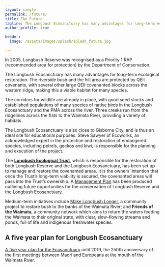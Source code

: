 ```yaml
---
layout: single
permalink: /future/
title: The Future
tagline: The Longbush Ecosanctuary has many advantages for long-term ecological restoration. 
author_profile: true

header:
  image: /assets/images/splash/splash_future.jpg

---
```


In 2005, Longbush Reserve was recognised as a Priority 1 RAP (recommended area for protection) by the Department of Conservation.

The Longbush Ecosanctuary has many advantages for long-term ecological restoration. The riverside bush and the hill area are protected by QEII covenants, with several other large QEII covenanted blocks across the western ridge, making this a viable habitat for many species.

The corridors for wildlife are already in place, with good seed stocks and established populations of many species of native birds in the Longbush Ecosanctuary and the PMA across the river. Three creeks run from the ridgelines across the flats to the Waimata River, providing a variety of habitats.

The Longbush Ecosanctuary is also close to Gisborne City, and is thus an ideal site for educational purposes. Steve Sawyer of Ecoworks, an acknowledged expert in the protection and restoration of endangered species, including petrels, geckos and kiwi, is responsible for the planning and execution of the project.

The **[Longbush Ecological Trust](/trust/)**, which is responsible for the restoration of both Longbush Reserve and the Longbush Ecosanctuary, has been set up to manage and restore the covenanted areas. It is the owners’ intention that once the Trust’s long-term viability is secured, the covenanted areas will pass into the Trust’s ownership. A [Management Plan](/assets/documents/LongbushAndWaikereruManagementPlan.pdf) has been produced outlining future opportunities for the conservation of Longbush Reserve and the Longbush Ecosanctuary.

Medium-term initiatives include [Make Longbush Longer](/assets/documents/MakeLongbushLonger.pdf), a community project to restore bush to the banks of the Waimata River; and **Friends of the Waimata**, a community network which aims to return the waters feeding the Waimata to their original state, with clear, slow-flowing streams and ponds, full of life and indigenous freshwater species.

## A five year plan for Longbush Ecosanctuary

[A five year plan for the Ecosanctuary](/assets/documents/LongbushFiveYearPlan.pdf) until 2019, the 250th anniversary of the first meetings between Maori and Europeans at the mouth of the Waimata River.